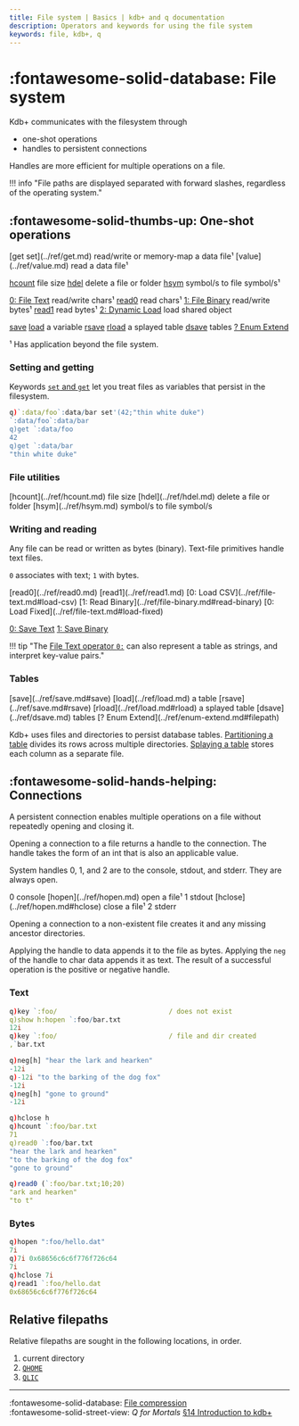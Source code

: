 ```yaml
---
title: File system | Basics | kdb+ and q documentation
description: Operators and keywords for using the file system
keywords: file, kdb+, q
---
```

# :fontawesome-solid-database: File system


Kdb+ communicates with the filesystem through

-   one-shot operations
-   handles to persistent connections

Handles are more efficient for multiple operations on a file.

!!! info "File paths are displayed separated with forward slashes, regardless of the operating system."


## :fontawesome-solid-thumbs-up: One-shot operations

<div markdown="1" class="typewriter">
[get set](../ref/get.md)       read/write or memory-map a data file¹
[value](../ref/value.md)         read a data file¹

[hcount](../ref/hcount.md)        file size
[hdel](../ref/hdel.md)          delete a file or folder
[hsym](../ref/hsym.md)          symbol/s to file symbol/s¹

[0: File Text](../ref/file-text.md)      read/write chars¹       [read0](../ref/read0.md)  read chars¹
[1: File Binary](../ref/file-binary.md)    read/write bytes¹       [read1](../ref/read1.md)  read bytes¹
[2: Dynamic Load](../ref/dynamic-load.md)   load shared object

[save](../ref/save.md#save)   [load](../ref/load.md)   a variable
[rsave](../ref/save.md#rsave)  [rload](../ref/load.md#rload)  a splayed table
[dsave](../ref/dsave.md)         tables
[?  Enum Extend](../ref/enum-extend.md#filepath)
</div>

¹ Has application beyond the file system.


### Setting and getting

Keywords [`set` and `get`](../ref/get.md) let you treat files as variables that persist in the filesystem.

```q
q)`:data/foo`:data/bar set'(42;"thin white duke")
`:data/foo`:data/bar
q)get `:data/foo
42
q)get `:data/bar
"thin white duke"
```


### File utilities

<div markdown="1" class="typewriter">
[hcount](../ref/hcount.md)        file size
[hdel](../ref/hdel.md)          delete a file or folder
[hsym](../ref/hsym.md)          symbol/s to file symbol/s
</div>


### Writing and reading

Any file can be read or written as bytes (binary).
Text-file primitives handle text files.

`0` associates with text; `1` with bytes.

<div markdown="1" class="typewriter">
[read0](../ref/read0.md)               [read1](../ref/read1.md)
[0: Load CSV](../ref/file-text.md#load-csv)         [1: Read Binary](../ref/file-binary.md#read-binary)
[0: Load Fixed](../ref/file-text.md#load-fixed)

[0: Save Text](../ref/file-text.md#save-text)        [1: Save Binary](../ref/file-binary.md#save-binary)
</div>

!!! tip "The [File Text operator `0:`](../ref/file-text.md) can also represent a table as strings, and interpret key-value pairs."


### Tables

<div markdown="1" class="typewriter">
[save](../ref/save.md#save)   [load](../ref/load.md)   a table
[rsave](../ref/save.md#rsave)  [rload](../ref/load.md#rload)  a splayed table
[dsave](../ref/dsave.md)         tables
[?  Enum Extend](../ref/enum-extend.md#filepath)
</div>

Kdb+ uses files and directories to persist database tables.
[Partitioning a table](../kb/partition.md) divides its rows across multiple directories.
[Splaying a table](../kb/splayed-tables.md) stores each column as a separate file.


## :fontawesome-solid-hands-helping: Connections

A persistent connection enables multiple operations on a file without repeatedly opening and closing it. 

Opening a connection to a file returns a handle to the connection. The handle takes the form of an int that is also an applicable value. 

System handles 0, 1, and 2 are to the console, stdout, and stderr.
They are always open.

<div markdown="1" class="typewriter">
0 console          [hopen](../ref/hopen.md)   open a file¹
1 stdout           [hclose](../ref/hopen.md#hclose)  close a file¹
2 stderr
</div>

Opening a connection to a non-existent file creates it and any missing ancestor directories.

Applying the handle to data appends it to the file as bytes.
Applying the `neg` of the handle to char data appends it as text. 
The result of a successful operation is the positive or negative handle.

### Text

```q
q)key `:foo/                            / does not exist
q)show h:hopen `:foo/bar.txt
12i
q)key `:foo/                            / file and dir created
,`bar.txt

q)neg[h] "hear the lark and hearken"
-12i
q)-12i "to the barking of the dog fox"
-12i
q)neg[h] "gone to ground"
-12i

q)hclose h
q)hcount `:foo/bar.txt
71
q)read0 `:foo/bar.txt
"hear the lark and hearken"
"to the barking of the dog fox"
"gone to ground"

q)read0 (`:foo/bar.txt;10;20)
"ark and hearken"
"to t"
```


### Bytes

```q
q)hopen ":foo/hello.dat"
7i
q)7i 0x68656c6c6f776f726c64
7i
q)hclose 7i
q)read1 `:foo/hello.dat
0x68656c6c6f776f726c64
```


## Relative filepaths

Relative filepaths are sought in the following locations, in order.

1.  current directory
1.  [`QHOME`](../basics/environment.md)
1.  [`QLIC`](../basics/environment.md)


---
:fontawesome-solid-database:
[File compression](../kb/file-compression.md)
<br>
:fontawesome-solid-street-view:
_Q for Mortals_
[§14 Introduction to kdb+](https://code.kx.com/q4m3/14_Introduction_to_Kdb%2B/)
